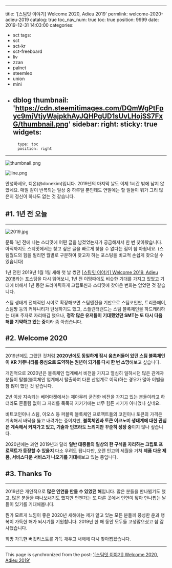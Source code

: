 
---
title: '[스팀잇 이야기] Welcome 2020, Adieu 2019'
permlink: welcome-2020-adieu-2019
catalog: true
toc_nav_num: true
toc: true
position: 9999
date: 2019-12-31 14:03:00
categories:
- sct
tags:
- sct
- sct-kr
- sct-freeboard
- liv
- zzan
- palnet
- steemleo
- union
- mini
- dblog
thumbnail: 'https://cdn.steemitimages.com/DQmWgPtFpyc9mjVtjyWajpkhAyJQHPgUD1sUvLHojSS7FxG/thumbnail.png'
sidebar:
    right:
        sticky: true
widgets:
    -
        type: toc
        position: right
---


![thumbnail.png](https://cdn.steemitimages.com/DQmWgPtFpyc9mjVtjyWajpkhAyJQHPgUD1sUvLHojSS7FxG/thumbnail.png)

![line.png](https://cdn.steemitimages.com/DQmUtVUBsLNHcSrAz1LjXPMgZaxVCesWTq6pu4LwqczXau5/line.png)

안녕하세요, 디온(@donekim)입니다. 2019년의 마지막 날도 이제 1시간 밖에 남지 않았네요. 매일 같이 반복되는 일상 중 하루일 뿐인데도 연말에는 할 일들이 뭐가 그리 많은지 정신이 하나도 없는 것 같습니다.

## #1. 1년 전 오늘
---
![2019.jpg](https://cdn.steemitimages.com/DQmWruoeqgbZVB7Nw5GJ3JMN2YeGx2Kk9FC6bZNXKe595RH/2019.jpg)

문득 1년 전에 나는 스티밋에 어떤 글을 남겼었는지가 궁금해져서 한 번 찾아봤습니다. 아직까지도 스티밋에서는 찾고 싶은 글을 빠르게 찾을 수 없다는 점이 참 아쉽네요. (스팀월드의 힘을 빌리면 월별로 구분하여 찾고자 하는 포스팅을 비교적 손쉽게 찾으실 수 있습니다)

1년 전인 2019년 1월 1일 새해 첫 날 썼던 [[스팀잇 이야기] Welcome 2019, Adieu 2018](steemit.com/coinkorea/@donekim/welcome-2019-adieu-2018)라는 포스팅을 다시 읽어보니, 1년 전 이맘때에도 비슷한 기대를 가지고 있었고 기대에 비해서 1년 동안 드라마틱하게 크립토씬과 스티밋에 찾아온 변화는 없었던 것 같습니다.

스팀 생태계 전체적인 시야로 확장해보면 스팀엔진을 기반으로 스팀코인판, 트리플에이, 스팀짱 등의 커뮤니티가 탄생하기도 했고, 스플린터랜드는 스팀 블록체인을 하드캐리하는 대표 주자로 자리매김 했으나, **정작 많은 유저들이 기대했었던 SMT는 또 다시 다음 해를 기약하고 있는 중**이라 좀 아쉽습니다.

## #2. Welcome 2020
---
2019년에도 그랬던 것처럼 **2020년에도 동일하게 잠시 움츠러들어 있던 스팀 블록체인이 KR 커뮤니티를 중심으로 도약하는 원년이 되기를 다시 한 번 소망**해보고 싶습니다.

개인적으로 2020년은 블록체인 업계에서 비전을 가지고 열심히 일하시던 많은 관계자분들이 탈블(블록체인 업계에서 탈출하여 다른 산업계로 이직)하는 경우가 많아 이별을 참 많이 했던 것 같습니다. 

2년 이상 지속되는 베어마켓에서는 제아무리 굳건한 비전을 가지고 있는 분들이라고 하더라도 흔들림 없이 그 자리를 묵묵히 지키기에는 너무 힘든 시기가 아니었나 싶네요.

비트코인이나 스팀, 이오스 등 퍼블릭 블록체인 프로젝트들의 코인이나 토큰의 가격은 계속해서 바닥을 뚫고 내려가는 중이지만, **블록체인과 토큰 이코노미 생태계에 대한 관심은 계속해서 커져가고 있고, 기술과 인프라도 느리지만 꾸준히 성장 중**이지 않나 싶습니다.

2020년에는 과연 2019년과 달리 **일반 대중들의 일상의 한 구석을 자리하는 크립토 프로젝트가 등장할 수 있을지** 다소 우려도 됩니다만, 오랜 인고의 세월을 거쳐 **제품 다운 제품, 서비스다운 서비스가 나오기를 기대**해보고 있는 중입니다. 

## #3. Thanks To
---

2019년은 개인적으로 **많은 인연을 만들 수 있었던 해**입니다. 많은 분들을 만나뵙기도 했고, 많은 분들을 떠나보내기도 했지만 언젠가는 또 다른 곳에서 인연이 닿아 만나뵙는 날들이 있기를 기대해봅니다.

뭔가 모르게 느낌이 좋은 2020년 새해에는 제가 알고 있는 모든 분들께 풍성한 운과 행복이 가득한 해가 되시기를 기원합니다. 2019년 한 해 동안 모두들 고생많으셨고 참 감사했습니다. 

희망 가득한 버킷리스트를 가득 채우고 새해에 다시 찾아뵙겠습니다.

- - -

This page is synchronized from the post: ['[스팀잇 이야기] Welcome 2020, Adieu 2019'](https://steemit.com/@donekim/welcome-2020-adieu-2019)
